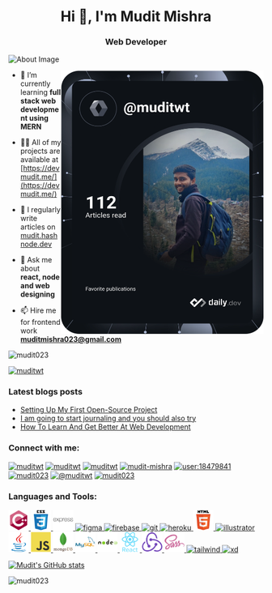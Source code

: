 <h1 align="center">Hi 👋, I'm Mudit Mishra</h1>
<h3 align="center">Web Developer</h3>
<img src = "https://github.com/mudit023/mudit023/blob/main/github%20image.png" alt = "About Image">

<a href="https://github.com/mudit023/mudit023/blob/main/devcard.svg"><img src="https://github.com/mudit023/mudit023/blob/main/devcard.svg" align="right" width="400" height="520"  alt="Mudit's Dev Card"/></a>

- 🌱 I’m currently learning **full stack web development using MERN**

- 👨‍💻 All of my projects are available at [https://devmudit.me/](https://devmudit.me/)

- 📝 I regularly write articles on [mudit.hashnode.dev](https://mudit.hashnode.dev)

- 💬 Ask me about **react, node and web designing**

- 📫 Hire me for frontend work **muditmishra023@gmail.com**

<p align="left"> <img src="https://komarev.com/ghpvc/?username=mudit023&label=Profile%20views&color=0e75b6&style=flat" alt="mudit023" /> </p>
<p align="left"> <a href="https://twitter.com/muditwt" target="blank"><img src="https://img.shields.io/twitter/follow/muditwt?logo=twitter&style=for-the-badge" alt="muditwt" /></a> </p>

### Latest blogs posts
<!-- BLOG-POST-LIST:START -->
- [Setting Up My First Open-Source Project](https://mudit.hashnode.dev/setting-up-my-first-open-source-project)
- [I am going to start journaling and you should also try](https://mudit.hashnode.dev/i-am-going-to-start-journaling-and-you-should-also-try)
- [How To Learn And Get Better At Web Development](https://mudit.hashnode.dev/how-to-learn-and-get-better-at-web-development)
<!-- BLOG-POST-LIST:END -->



<h3 align="left">Connect with me:</h3>
<p align="left">
<a href="https://codepen.io/muditwt" target="blank"><img align="center" src="https://raw.githubusercontent.com/rahuldkjain/github-profile-readme-generator/master/src/images/icons/Social/codepen.svg" alt="muditwt" height="30" width="40" /></a>
<a href="https://dev.to/muditwt" target="blank"><img align="center" src="https://raw.githubusercontent.com/rahuldkjain/github-profile-readme-generator/master/src/images/icons/Social/devto.svg" alt="muditwt" height="30" width="40" /></a>
<a href="https://twitter.com/muditwt" target="blank"><img align="center" src="https://raw.githubusercontent.com/rahuldkjain/github-profile-readme-generator/master/src/images/icons/Social/twitter.svg" alt="muditwt" height="30" width="40" /></a>
<a href="https://linkedin.com/in/mudit-mishra" target="blank"><img align="center" src="https://raw.githubusercontent.com/rahuldkjain/github-profile-readme-generator/master/src/images/icons/Social/linked-in-alt.svg" alt="mudit-mishra" height="30" width="40" /></a>
<a href="https://stackoverflow.com/users/user:18479841" target="blank"><img align="center" src="https://raw.githubusercontent.com/rahuldkjain/github-profile-readme-generator/master/src/images/icons/Social/stack-overflow.svg" alt="user:18479841" height="30" width="40" /></a>
<a href="https://instagram.com/mudit023" target="blank"><img align="center" src="https://raw.githubusercontent.com/rahuldkjain/github-profile-readme-generator/master/src/images/icons/Social/instagram.svg" alt="mudit023" height="30" width="40" /></a>
<a href="https://hashnode.com/@muditwt" target="blank"><img align="center" src="https://raw.githubusercontent.com/rahuldkjain/github-profile-readme-generator/master/src/images/icons/Social/hashnode.svg" alt="@muditwt" height="30" width="40" /></a>
<a href="https://www.leetcode.com/mudit023" target="blank"><img align="center" src="https://raw.githubusercontent.com/rahuldkjain/github-profile-readme-generator/master/src/images/icons/Social/leet-code.svg" alt="mudit023" height="30" width="40" /></a>
</p>


<h3 align="left">Languages and Tools:</h3>
<p align="left"> <a href="https://www.w3schools.com/cpp/" target="_blank" rel="noreferrer"> <img src="https://raw.githubusercontent.com/devicons/devicon/master/icons/cplusplus/cplusplus-original.svg" alt="cplusplus" width="40" height="40"/> </a> <a href="https://www.w3schools.com/css/" target="_blank" rel="noreferrer"> <img src="https://raw.githubusercontent.com/devicons/devicon/master/icons/css3/css3-original-wordmark.svg" alt="css3" width="40" height="40"/> </a> <a href="https://expressjs.com" target="_blank" rel="noreferrer"> <img src="https://raw.githubusercontent.com/devicons/devicon/master/icons/express/express-original-wordmark.svg" alt="express" width="40" height="40"/> </a> <a href="https://www.figma.com/" target="_blank" rel="noreferrer"> <img src="https://www.vectorlogo.zone/logos/figma/figma-icon.svg" alt="figma" width="40" height="40"/> </a> <a href="https://firebase.google.com/" target="_blank" rel="noreferrer"> <img src="https://www.vectorlogo.zone/logos/firebase/firebase-icon.svg" alt="firebase" width="40" height="40"/> </a> <a href="https://git-scm.com/" target="_blank" rel="noreferrer"> <img src="https://www.vectorlogo.zone/logos/git-scm/git-scm-icon.svg" alt="git" width="40" height="40"/> </a> <a href="https://heroku.com" target="_blank" rel="noreferrer"> <img src="https://www.vectorlogo.zone/logos/heroku/heroku-icon.svg" alt="heroku" width="40" height="40"/> </a> <a href="https://www.w3.org/html/" target="_blank" rel="noreferrer"> <img src="https://raw.githubusercontent.com/devicons/devicon/master/icons/html5/html5-original-wordmark.svg" alt="html5" width="40" height="40"/> </a> <a href="https://www.adobe.com/in/products/illustrator.html" target="_blank" rel="noreferrer"> <img src="https://www.vectorlogo.zone/logos/adobe_illustrator/adobe_illustrator-icon.svg" alt="illustrator" width="40" height="40"/> </a> <a href="https://www.java.com" target="_blank" rel="noreferrer"> <img src="https://raw.githubusercontent.com/devicons/devicon/master/icons/java/java-original.svg" alt="java" width="40" height="40"/> </a> <a href="https://developer.mozilla.org/en-US/docs/Web/JavaScript" target="_blank" rel="noreferrer"> <img src="https://raw.githubusercontent.com/devicons/devicon/master/icons/javascript/javascript-original.svg" alt="javascript" width="40" height="40"/> </a> <a href="https://www.mongodb.com/" target="_blank" rel="noreferrer"> <img src="https://raw.githubusercontent.com/devicons/devicon/master/icons/mongodb/mongodb-original-wordmark.svg" alt="mongodb" width="40" height="40"/> </a> <a href="https://www.mysql.com/" target="_blank" rel="noreferrer"> <img src="https://raw.githubusercontent.com/devicons/devicon/master/icons/mysql/mysql-original-wordmark.svg" alt="mysql" width="40" height="40"/> </a> <a href="https://nodejs.org" target="_blank" rel="noreferrer"> <img src="https://raw.githubusercontent.com/devicons/devicon/master/icons/nodejs/nodejs-original-wordmark.svg" alt="nodejs" width="40" height="40"/> </a> <a href="https://reactjs.org/" target="_blank" rel="noreferrer"> <img src="https://raw.githubusercontent.com/devicons/devicon/master/icons/react/react-original-wordmark.svg" alt="react" width="40" height="40"/> </a> <a href="https://redux.js.org" target="_blank" rel="noreferrer"> <img src="https://raw.githubusercontent.com/devicons/devicon/master/icons/redux/redux-original.svg" alt="redux" width="40" height="40"/> </a> <a href="https://sass-lang.com" target="_blank" rel="noreferrer"> <img src="https://raw.githubusercontent.com/devicons/devicon/master/icons/sass/sass-original.svg" alt="sass" width="40" height="40"/> </a> <a href="https://tailwindcss.com/" target="_blank" rel="noreferrer"> <img src="https://www.vectorlogo.zone/logos/tailwindcss/tailwindcss-icon.svg" alt="tailwind" width="40" height="40"/> </a> <a href="https://www.adobe.com/products/xd.html" target="_blank" rel="noreferrer"> <img src="https://cdn.worldvectorlogo.com/logos/adobe-xd.svg" alt="xd" width="40" height="40"/> </a> </p>

[![Mudit's GitHub stats](https://github-readme-stats.vercel.app/api?username=mudit023&count_private=true&theme=onedark)](https://github.com/mudit023/github-readme-stats)

<p><img align="left" src="https://github-readme-streak-stats.herokuapp.com/?user=mudit023&theme=onedark&count_private=true" alt="mudit023" /></p>
